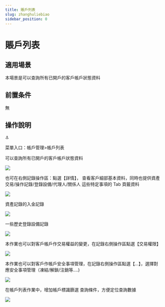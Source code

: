 ```yaml
---
title: 賬戶列表
slug: zhanghuliebiao
sidebar_position: 0
---
```



# 賬戶列表

## 適用場景

本場景是可以查詢所有已開戶的客戶帳戶狀態資料

## 前置条件

無

## 操作說明

<div class="callout callout-bg-6 callout-border-6">
<div class='callout-emoji'>⚓</div>
<p>菜單入口：帳戶管理&gt;帳戶列表</p>
</div>

可以查詢所有已開戶的客戶帳戶狀態資料

<img src="/assets/EFndbc3IBojG0dxlSlDcMa98nwc.png" src-width="3234" src-height="1606" align="center"/>

也可在右側記錄操作區：點選【詳情】， 查看客戶細部基本資料，同時也提供資產交易/操作記錄/登錄設備/代理人/關係人 這些特定事項的 Tab 頁籤資料

<img src="/assets/J72ebMG1joEz5cxZIShcMEm0nlf.png" src-width="3246" src-height="1228" align="center"/>

 資產記錄的入金記錄

<img src="/assets/TjgWbDYMsoWx1txnKcQcQ4fznpf.png" src-width="2384" src-height="1248" align="center"/>

一些歷史登錄設備記錄

<img src="/assets/ZX6qbHn1doizv6xeRFqcXMMGnZe.png" src-width="2420" src-height="744" align="center"/>

本作業也可以對客戶帳戶作交易權益的變更，在記錄右側操作區點選【交易權限】

<img src="/assets/TGMbbqSbQo3Ob2xNWKwc5wiznDf.png" src-width="1802" src-height="1364" align="center"/>

本作業也可以對客戶作帳戶安全事項管理，在記錄右側操作區點選【...】，選擇對應安全事項管理（凍結/解鎖/注銷等....)

<img src="/assets/UI8mbtImwopH23x4ZURco87Znoh.png" src-width="3428" src-height="1504" align="center"/>

在帳戶列表作業中，增加帳戶標識篩選 查詢條件，方便定位查詢數據

<img src="/assets/DhzzbaAFIozXrzxuyjRcRboGnke.png" src-width="3248" src-height="808" align="center"/>

